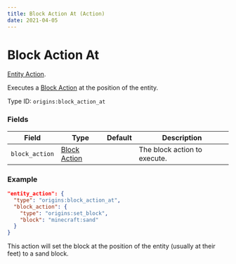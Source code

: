 ```yaml
---
title: Block Action At (Action)
date: 2021-04-05
---
```

# Block Action At

[Entity Action](../entity_actions.md).

Executes a [Block Action](../block_actions.md) at the position of the entity.

Type ID: `origins:block_action_at`

### Fields

Field  | Type | Default | Description
-------|------|---------|-------------
`block_action` | [Block Action](../block_actions.md) |  | The block action to execute.

### Example
```json
"entity_action": {
  "type": "origins:block_action_at",
  "block_action": {
    "type": "origins:set_block",
    "block": "minecraft:sand"
  }
}
```
This action will set the block at the position of the entity (usually at their feet) to a sand block.
